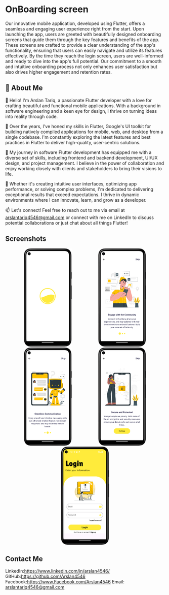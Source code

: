 # OnBoarding screen
Our innovative mobile application, developed using Flutter, offers a seamless and engaging user experience right from the start. Upon launching the app, users are greeted with beautifully designed onboarding screens that guide them through the key features and benefits of the app. These screens are crafted to provide a clear understanding of the app's functionality, ensuring that users can easily navigate and utilize its features effectively. By the time they reach the login screen, users are well-informed and ready to dive into the app's full potential. Our commitment to a smooth and intuitive onboarding process not only enhances user satisfaction but also drives higher engagement and retention rates.
## 🚀 About Me
👋 Hello! I'm Arslan Tariq, a passionate Flutter developer with a love for crafting beautiful and functional mobile applications. With a background in software engineering and a keen eye for design, I thrive on turning ideas into reality through code.

🚀 Over the years, I've honed my skills in Flutter, Google's UI toolkit for building natively compiled applications for mobile, web, and desktop from a single codebase. I'm constantly exploring the latest features and best practices in Flutter to deliver high-quality, user-centric solutions.

💼 My journey in software Flutter development has equipped me with a diverse set of skills, including frontend and backend development, UI/UX design, and project management. I believe in the power of collaboration and enjoy working closely with clients and stakeholders to bring their visions to life.

🌟 Whether it's creating intuitive user interfaces, optimizing app performance, or solving complex problems, I'm dedicated to delivering exceptional results that exceed expectations. I thrive in dynamic environments where I can innovate, learn, and grow as a developer.

📫 Let's connect! Feel free to reach out to me via email at arslantariq4546@gmail.com or connect with me on LinkedIn to discuss potential collaborations or just chat about all things Flutter!
## Screenshots
<p align="center">
  <img src="https://github.com/Arslan4546/Flutter-OnBoarding-Screen/blob/main/assets/screenshots/ss1.png" alt="Screenshot 1" width="30%" style="margin: 0 40px;"/>
  <img src="https://github.com/Arslan4546/Flutter-OnBoarding-Screen/blob/main/assets/screenshots/ss2.png" alt="Screenshot 2" width="30%" style="margin: 0 40px;"/>
  <img src="https://github.com/Arslan4546/Flutter-OnBoarding-Screen/blob/main/assets/screenshots/ss3.png" alt="Screenshot 3" width="30%" style="margin: 0 40px;"/>
  <img src="https://github.com/Arslan4546/Flutter-OnBoarding-Screen/blob/main/assets/screenshots/ss4.png" alt="Screenshot 3" width="30%" style="margin: 0 40px;"/>
  <img src="https://github.com/Arslan4546/Flutter-OnBoarding-Screen/blob/main/assets/screenshots/ss5.png" alt="Screenshot 3" width="30%" style="margin: 0 40px;"/>

</p>

## Contact Me

LinkedIn:https://www.linkedin.com/in/arslan4546/
GitHub:https://github.com/Arslan4546
Facebook:https://www.Facebook.com/Arslan4546
Email: arslantariq4546@gmail.com



